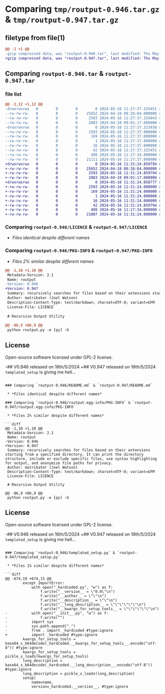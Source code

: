 # Comparing `tmp/routput-0.946.tar.gz` & `tmp/routput-0.947.tar.gz`

## filetype from file(1)

```diff
@@ -1 +1 @@
-gzip compressed data, was "routput-0.946.tar", last modified: Thu May 16 11:27:37 2024, max compression
+gzip compressed data, was "routput-0.947.tar", last modified: Thu May 16 11:31:24 2024, max compression
```

## Comparing `routput-0.946.tar` & `routput-0.947.tar`

### file list

```diff
@@ -1,12 +1,12 @@
-drwxrwxrwx   0        0        0        0 2024-05-16 11:27:37.325451 routput-0.946/
--rw-rw-rw-   0        0        0    25652 2024-04-18 08:26:04.000000 routput-0.946/LICENCE
--rw-rw-rw-   0        0        0     2593 2024-05-16 11:27:37.324943 routput-0.946/PKG-INFO
--rw-rw-rw-   0        0        0     2083 2024-04-18 09:01:17.000000 routput-0.946/README.md
-drwxrwxrwx   0        0        0        0 2024-05-16 11:27:37.323938 routput-0.946/routput.egg-info/
--rw-rw-rw-   0        0        0     2593 2024-05-16 11:27:37.000000 routput-0.946/routput.egg-info/PKG-INFO
--rw-rw-rw-   0        0        0      169 2024-05-16 11:27:37.000000 routput-0.946/routput.egg-info/SOURCES.txt
--rw-rw-rw-   0        0        0        1 2024-05-16 11:27:37.000000 routput-0.946/routput.egg-info/dependency_links.txt
--rw-rw-rw-   0        0        0       16 2024-05-16 11:27:37.000000 routput-0.946/routput.egg-info/top_level.txt
--rw-rw-rw-   0        0        0       42 2024-05-16 11:27:37.325451 routput-0.946/setup.cfg
--rw-rw-rw-   0        0        0      498 2024-05-16 11:17:34.000000 routput-0.946/setup.py
--rw-rw-rw-   0        0        0    21111 2024-05-16 11:27:37.000000 routput-0.946/templated_setup.py
+drwxrwxrwx   0        0        0        0 2024-05-16 11:31:24.859794 routput-0.947/
+-rw-rw-rw-   0        0        0    25652 2024-04-18 08:26:04.000000 routput-0.947/LICENCE
+-rw-rw-rw-   0        0        0     2593 2024-05-16 11:31:24.859794 routput-0.947/PKG-INFO
+-rw-rw-rw-   0        0        0     2083 2024-04-18 09:01:17.000000 routput-0.947/README.md
+drwxrwxrwx   0        0        0        0 2024-05-16 11:31:24.858777 routput-0.947/routput.egg-info/
+-rw-rw-rw-   0        0        0     2593 2024-05-16 11:31:24.000000 routput-0.947/routput.egg-info/PKG-INFO
+-rw-rw-rw-   0        0        0      169 2024-05-16 11:31:24.000000 routput-0.947/routput.egg-info/SOURCES.txt
+-rw-rw-rw-   0        0        0        1 2024-05-16 11:31:24.000000 routput-0.947/routput.egg-info/dependency_links.txt
+-rw-rw-rw-   0        0        0       16 2024-05-16 11:31:24.000000 routput-0.947/routput.egg-info/top_level.txt
+-rw-rw-rw-   0        0        0       42 2024-05-16 11:31:24.859794 routput-0.947/setup.cfg
+-rw-rw-rw-   0        0        0      498 2024-05-16 11:17:34.000000 routput-0.947/setup.py
+-rw-rw-rw-   0        0        0    21007 2024-05-16 11:31:24.000000 routput-0.947/templated_setup.py
```

### Comparing `routput-0.946/LICENCE` & `routput-0.947/LICENCE`

 * *Files identical despite different names*

### Comparing `routput-0.946/PKG-INFO` & `routput-0.947/PKG-INFO`

 * *Files 2% similar despite different names*

```diff
@@ -1,10 +1,10 @@
 Metadata-Version: 2.1
 Name: routput
-Version: 0.946
+Version: 0.947
 Summary: recursively searches for files based on their extensions starting from a specified directory. It can print the directory structure, include or exclude specific files, use syntax highlighting for output, and anonymize file paths for privacy.
 Author: matrikater (Joel Watson)
 Description-Content-Type: text/markdown; charset=UTF-8; variant=GFM
 License-File: LICENCE
 
 # Recursive Output Utility
 
@@ -86,9 +86,9 @@
 python routput.py -e [py] -b
 ```
 
 ## License
 
 Open-source software licensed under GPL-2 license.
 
-## V0.946 released on 16th/5/2024
+## V0.947 released on 16th/5/2024
 `templated_setup` is giving me hell...
```

### Comparing `routput-0.946/README.md` & `routput-0.947/README.md`

 * *Files identical despite different names*

### Comparing `routput-0.946/routput.egg-info/PKG-INFO` & `routput-0.947/routput.egg-info/PKG-INFO`

 * *Files 2% similar despite different names*

```diff
@@ -1,10 +1,10 @@
 Metadata-Version: 2.1
 Name: routput
-Version: 0.946
+Version: 0.947
 Summary: recursively searches for files based on their extensions starting from a specified directory. It can print the directory structure, include or exclude specific files, use syntax highlighting for output, and anonymize file paths for privacy.
 Author: matrikater (Joel Watson)
 Description-Content-Type: text/markdown; charset=UTF-8; variant=GFM
 License-File: LICENCE
 
 # Recursive Output Utility
 
@@ -86,9 +86,9 @@
 python routput.py -e [py] -b
 ```
 
 ## License
 
 Open-source software licensed under GPL-2 license.
 
-## V0.946 released on 16th/5/2024
+## V0.947 released on 16th/5/2024
 `templated_setup` is giving me hell...
```

### Comparing `routput-0.946/templated_setup.py` & `routput-0.947/templated_setup.py`

 * *Files 1% similar despite different names*

```diff
@@ -674,19 +674,15 @@
 		except ImportError:
 			with open("_hardcoded.py", "w") as f:
 				f.write("__version__ = \"0.0\"\n")
 				f.write("__author__ = \"\"\n")
 				f.write("__description__ = \"\"\n")
 				f.write("__long_description__ = \"\"\"\"\"\"\n")
 				f.write("__kwargs_for_setup_tools__ = \"\"\"\"\"\"\n")
-			with open("__init__.py", "w") as f:
-				f.write("")
-			import sys
-			sys.path.append(".")
-			from . import _hardcoded #type:ignore
+			import _hardcoded #type:ignore
 		kwargs_for_setup_tools = base64_x_b64decode(_hardcoded.__kwargs_for_setup_tools__.encode("utf-8")) #type:ignore
 		kwargs_for_setup_tools = pickle_x_loads(kwargs_for_setup_tools)
 		long_description = base64_x_b64decode(_hardcoded.__long_description__.encode("utf-8")) #type:ignore
 		long_description = pickle_x_loads(long_description)
 		setup(
 			name=name,
 			version=_hardcoded.__version__, #type:ignore
```


